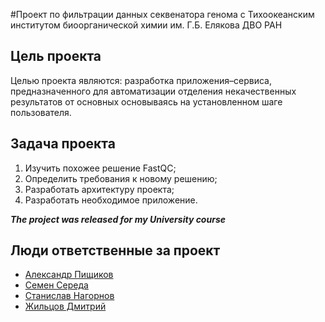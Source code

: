 #Проект по фильтрации данных секвенатора генома с Тихоокеанским институтом биоорганической химии им. Г.Б. Елякова ДВО РАН


## Цель проекта
Целью проекта являются: разработка приложения–сервиса, предназначенного для автоматизации отделения некачественных результатов от основных основываясь на установленном шаге пользователя.
## Задача проекта
1.	Изучить похожее решение FastQC;
2.	Определить требования к новому решению;
3.	Разработать архитектуру проекта;
4.	Разработать необходимое приложение.

***The project was released for my University course***
## Люди ответственные за проект
- [Александр Пищиков](https://github.com/AlexPishchikov)
- [Семен Середа](https://github.com/PrincePepper)
- [Станислав Нагорнов](https://github.com/praisethedeviI)
- [Жильцов Дмитрий](https://github.com/unomisey)
